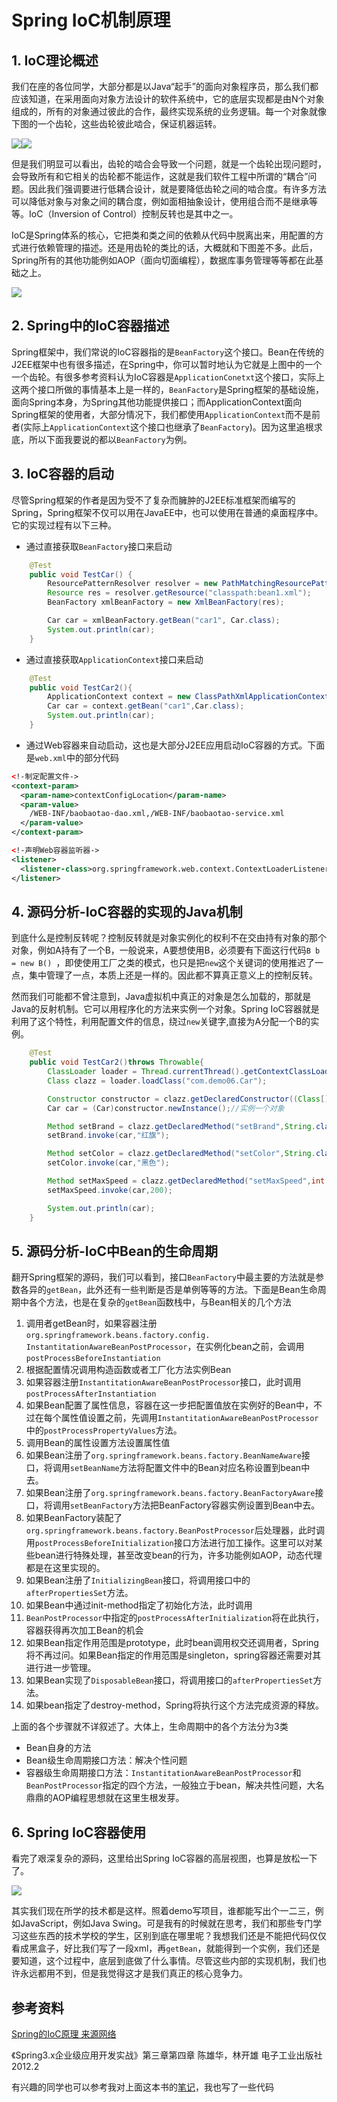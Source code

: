 # Spring IoC机制原理

## 1. IoC理论概述

我们在座的各位同学，大部分都是以Java“起手”的面向对象程序员，那么我们都应该知道，在采用面向对象方法设计的软件系统中，它的底层实现都是由N个对象组成的，所有的对象通过彼此的合作，最终实现系统的业务逻辑。每一个对象就像下图的一个齿轮，这些齿轮彼此啮合，保证机器运转。

![](img/0_1.png)![](img/0_2.png)

但是我们明显可以看出，齿轮的啮合会导致一个问题，就是一个齿轮出现问题时，会导致所有和它相关的齿轮都不能运作，这就是我们软件工程中所谓的“耦合”问题。因此我们强调要进行低耦合设计，就是要降低齿轮之间的啮合度。有许多方法可以降低对象与对象之间的耦合度，例如面相抽象设计，使用组合而不是继承等等。IoC（Inversion of Control）控制反转也是其中之一。

IoC是Spring体系的核心，它把类和类之间的依赖从代码中脱离出来，用配置的方式进行依赖管理的描述。还是用齿轮的类比的话，大概就和下图差不多。此后，Spring所有的其他功能例如AOP（面向切面编程），数据库事务管理等等都在此基础之上。

![](img/0_3.png)

## 2. Spring中的IoC容器描述

Spring框架中，我们常说的IoC容器指的是`BeanFactory`这个接口。Bean在传统的J2EE框架中也有很多描述，在Spring中，你可以暂时地认为它就是上图中的一个一个齿轮。有很多参考资料认为IoC容器是`ApplicationConetxt`这个接口，实际上这两个接口所做的事情基本上是一样的，`BeanFactory`是Spring框架的基础设施，面向Spring本身，为Spring其他功能提供接口；而ApplicationContext面向Spring框架的使用者，大部分情况下，我们都使用`ApplicationContext`而不是前者(实际上`ApplicationContext`这个接口也继承了`BeanFactory`)。因为这里追根求底，所以下面我要说的都以`BeanFactory`为例。

## 3. IoC容器的启动

尽管Spring框架的作者是因为受不了复杂而臃肿的J2EE标准框架而编写的Spring，Spring框架不仅可以用在JavaEE中，也可以使用在普通的桌面程序中。它的实现过程有以下三种。

- 通过直接获取`BeanFactory`接口来启动

```java
    @Test
    public void TestCar() {
        ResourcePatternResolver resolver = new PathMatchingResourcePatternResolver();
        Resource res = resolver.getResource("classpath:bean1.xml");
        BeanFactory xmlBeanFactory = new XmlBeanFactory(res);

        Car car = xmlBeanFactory.getBean("car1", Car.class);
        System.out.println(car);
    }
```

- 通过直接获取`ApplicationContext`接口来启动

```java
    @Test
    public void TestCar2(){
        ApplicationContext context = new ClassPathXmlApplicationContext("bean1.xml");
        Car car = context.getBean("car1",Car.class);
        System.out.println(car);
    }
```

- 通过Web容器来自动启动，这也是大部分J2EE应用启动IoC容器的方式。下面是`web.xml`中的部分代码

```xml
<!-制定配置文件->
<context-param>
  <param-name>contextConfigLocation</param-name>
  <param-value>
  	/WEB-INF/baobaotao-dao.xml,/WEB-INF/baobaotao-service.xml
  </param-value>
</context-param>

<!-声明Web容器监听器->
<listener>
  <listener-class>org.springframework.web.context.ContextLoaderListener</listener-class>
</listener>
```

## 4. 源码分析-IoC容器的实现的Java机制

到底什么是控制反转呢？控制反转就是对象实例化的权利不在交由持有对象的那个对象，例如A持有了一个B，一般说来，A要想使用B，必须要有下面这行代码`B b = new B() `，即使使用工厂之类的模式，也只是把`new`这个关键词的使用推迟了一点，集中管理了一点，本质上还是一样的。因此都不算真正意义上的控制反转。

然而我们可能都不曾注意到，Java虚拟机中真正的对象是怎么加载的，那就是Java的反射机制。它可以用程序化的方法来实例一个对象。Spring IoC容器就是利用了这个特性，利用配置文件的信息，绕过`new`关键字,直接为A分配一个B的实例。

```java
    @Test
    public void TestCar2()throws Throwable{
        ClassLoader loader = Thread.currentThread().getContextClassLoader();
        Class clazz = loader.loadClass("com.demo06.Car");

        Constructor constructor = clazz.getDeclaredConstructor((Class[])null);
        Car car = (Car)constructor.newInstance();//实例一个对象

        Method setBrand = clazz.getDeclaredMethod("setBrand",String.class);
        setBrand.invoke(car,"红旗");

        Method setColor = clazz.getDeclaredMethod("setColor",String.class);
        setColor.invoke(car,"黑色");

        Method setMaxSpeed = clazz.getDeclaredMethod("setMaxSpeed",int.class);
        setMaxSpeed.invoke(car,200);

        System.out.println(car);
    }
```

## 5. 源码分析-IoC中Bean的生命周期

翻开Spring框架的源码，我们可以看到，接口`BeanFactory`中最主要的方法就是参数各异的`getBean`，此外还有一些判断是否是单例等等的方法。下面是Bean生命周期中各个方法，也是在复杂的`getBean`函数栈中，与Bean相关的几个方法

1. 调用者getBean时，如果容器注册`org.springframework.beans.factory.config. InstantitationAwareBeanPostProcessor`，在实例化bean之前，会调用`postProcessBeforeInstantiation`
2. 根据配置情况调用构造函数或者工厂化方法实例Bean
3. 如果容器注册`InstantitationAwareBeanPostProcessor`接口，此时调用`postProcessAfterInstantiation`
4. 如果Bean配置了属性信息，容器在这一步把配置值放在实例好的Bean中，不过在每个属性值设置之前，先调用`InstantitationAwareBeanPostProcessor`中的`postProcessPropertyValues`方法。
5. 调用Bean的属性设置方法设置属性值
6. 如果Bean注册了`org.springframework.beans.factory.BeanNameAware`接口，将调用`setBeanName`方法将配置文件中的Bean对应名称设置到bean中去。
7. 如果Bean注册了`org.springframework.beans.factory.BeanFactoryAware`接口，将调用`setBeanFactory`方法把BeanFactory容器实例设置到Bean中去。
8. 如果BeanFactory装配了`org.springframework.beans.factory.BeanPostProcessor`后处理器，此时调用`postProcessBeforeInitialization`接口方法进行加工操作。这里可以对某些bean进行特殊处理，甚至改变bean的行为，许多功能例如AOP，动态代理都是在这里实现的。
9. 如果Bean注册了`InitializingBean`接口，将调用接口中的`afterPropertiesSet`方法。
10. 如果Bean中通过init-method指定了初始化方法，此时调用
11. `BeanPostProcessor`中指定的`postProcessAfterInitialization`将在此执行，容器获得再次加工Bean的机会
12. 如果Bean指定作用范围是prototype，此时bean调用权交还调用者，Spring将不再过问。如果Bean指定的作用范围是singleton，spring容器还需要对其进行进一步管理。
13. 如果Bean实现了`DisposableBean`接口，将调用接口的`afterPropertiesSet`方法。
14. 如果bean指定了destroy-method，Spring将执行这个方法完成资源的释放。

上面的各个步骤就不详叙述了。大体上，生命周期中的各个方法分为3类

- Bean自身的方法
- Bean级生命周期接口方法：解决个性问题
- 容器级生命周期接口方法：`InstantitationAwareBeanPostProcessor`和`BeanPostProcessor`指定的四个方法，一般独立于bean，解决共性问题，大名鼎鼎的AOP编程思想就在这里生根发芽。

## 6. Spring IoC容器使用

看完了艰深复杂的源码，这里给出Spring IoC容器的高层视图，也算是放松一下了。

![](img/4_1.png)

其实我们现在所学的技术都是这样。照着demo写项目，谁都能写出个一二三，例如JavaScript，例如Java Swing。可是我有的时候就在思考，我们和那些专门学习这些东西的技术学校的学生，区别到底在哪里呢？我想我们还是不能把代码仅仅看成黑盒子，好比我们写了一段xml，再`getBean`，就能得到一个实例，我们还是要知道，这个过程中，底层到底做了什么事情。尽管这些内部的实现机制，我们也许永远都用不到，但是我觉得这才是我们真正的核心竞争力。

## 参考资料

[Spring的IoC原理     来源网络](http://www.importnew.com/14751.html)

《Spring3.x企业级应用开发实战》第三章第四章                                                                陈雄华，林开雄 电子工业出版社2012.2

有兴趣的同学也可以参考我对上面这本书的[笔记](https://github.com/CnNjuTdy/notes/blob/master/Spring3.x/%E7%AC%94%E8%AE%B03.md)，我也写了一些代码
